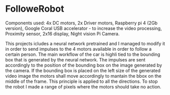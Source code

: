 # FolloweRobot

Components used:
  4x DC motors,
  2x Driver motors,
  Raspberry pi 4 (2Gb version),
  Google Coral USB accelerator - to increase the video processing,
  Proximity sensor,
  2x16 display,
  Night vision Pi Camera.

This projects icludes a neural network pretrained and I managed to modify it in order to send impulses to the 4 motors available in order to follow a certain person.
The main workflow of the car is highli tied to the bounding box that is generated by the neural network. The impulses are sent accordingly to the position of the 
bounding box on the image  generated by the camera. If the bounding box is placed on the left size of the generated video image the motors shall move accordingly to 
mantain the bbox on the middle of the frame. This principle is applied to all the directions. To stop the robot I made a range of pixels where the motors should take no 
action.


